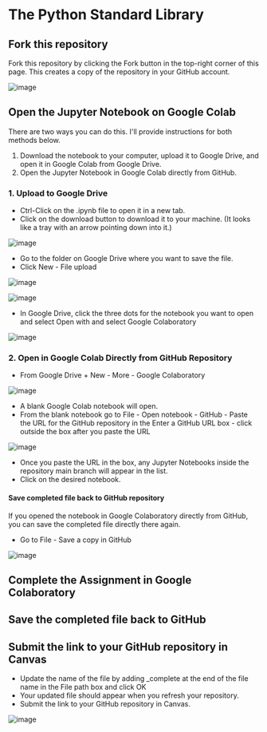 # The Python Standard Library

## Fork this repository

Fork this repository by clicking the Fork button in the top-right corner of this page. This creates a copy of the repository in your GitHub account.

![image](https://github.com/user-attachments/assets/52b8b9b6-a3d8-43ad-92f5-51c61b75d370)

## Open the Jupyter Notebook on Google Colab

There are two ways you can do this. I'll provide instructions for both methods below.

1. Download the notebook to your computer, upload it to Google Drive, and open it in Google Colab from Google Drive.
2. Open the Jupyter Notebook in Google Colab directly from GitHub.

### 1. Upload to Google Drive

* Ctrl-Click on the .ipynb file to open it in a new tab.
* Click on the download button to download it to your machine. (It looks like a tray with an arrow pointing down into it.)

![image](https://github.com/user-attachments/assets/cdec2dcd-dd6e-4f31-9878-1de4fee4c351)


* Go to the folder on Google Drive where you want to save the file.
* Click New - File upload

![image](https://github.com/user-attachments/assets/9f5f5a09-acfe-489c-a78c-e6596b745db1)


![image](https://github.com/user-attachments/assets/1ee9ae5b-ecbb-46d7-938f-7cbc77bfea05)

* In Google Drive, click the three dots for the notebook you want to open and select Open with and select Google Colaboratory

![image](https://github.com/user-attachments/assets/00f4e8db-041e-48ea-84ac-473e2764c704)


### 2. Open in Google Colab Directly from GitHub Repository

* From Google Drive + New - More - Google Colaboratory

![image](https://github.com/user-attachments/assets/7efa8e84-6525-4bf2-a6e3-bf08b8c920fb)

* A blank Google Colab notebook will open.
* From the blank notebook go to File - Open notebook - GitHub - Paste the URL for the GitHub repository in the Enter a GitHub URL box - click outside the box after you paste the URL

![image](https://github.com/user-attachments/assets/5ed25144-724e-45c5-9046-35e27c17b6fc)

* Once you paste the URL in the box, any Jupyter Notebooks inside the repository main branch will appear in the list.
* Click on the desired notebook.

#### Save completed file back to GitHub repository

If you opened the notebook in Google Colaboratory directly from GitHub, you can save the completed file directly there again.

* Go to File - Save a copy in GitHub

![image](https://github.com/user-attachments/assets/e80160c0-a7cd-4397-8cf0-f9e958c42dd8)

## Complete the Assignment in Google Colaboratory

## Save the completed file back to GitHub

## Submit the link to your GitHub repository in Canvas

* Update the name of the file by adding _complete at the end of the file name in the File path box and click OK
* Your updated file should appear when you refresh your repository.
* Submit the link to your GitHub repository in Canvas.

![image](https://github.com/user-attachments/assets/0b235940-6ca5-4606-804e-5d1334a61276)
